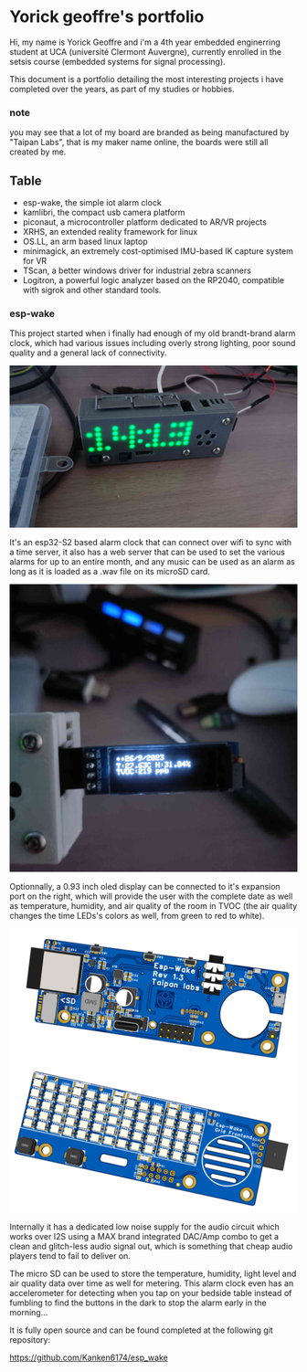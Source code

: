 # Yorick geoffre's portfolio

Hi, my name is Yorick Geoffre and i'm a 4th year embedded enginerring student at UCA (université Clermont Auvergne), currently enrolled in the setsis course (embedded systems for signal processing).   

This document is a portfolio detailing the most interesting projects i have completed over the years, as part of my studies or hobbies.

### note
you may see that a lot of my board are branded as being manufactured by "Taipan Labs", that is my maker name online, the boards were still all created by me.

## Table
- esp-wake, the simple iot alarm clock
- kamlibri, the compact usb camera platform
- piconaut, a microcontroller platform dedicated to AR/VR projects
- XRHS, an extended reality framework for linux
- OS.LL, an arm based linux laptop
- minimagick, an extremely cost-optimised IMU-based IK capture system for VR
- TScan, a better windows driver for industrial zebra scanners
- Logitron, a powerful logic analyzer based on the RP2040, compatible with sigrok and other standard tools.

### esp-wake
This project started when i finally had enough of my old brandt-brand alarm clock, which had various issues including overly strong lighting, poor sound quality and a general lack of connectivity.   

<img src="./images/espwake/wake1.jpg"/>

It's an esp32-S2 based alarm clock that can connect over wifi to sync with a time server, it also has a web server that can be used to set the various alarms for up to an entire month, and any music can be used as an alarm as long as it is loaded as a .wav file on its microSD card.

<img src="./images/espwake/wake2.jpg"/>

Optionnally, a 0.93 inch oled display can be connected to it's expansion port on the right, which will provide the user with the complete date as well as temperature, humidity, and air quality of the room in TVOC (the air quality changes the time LEDs's colors as well, from green to red to white).

<img src="./images/espwake/wake3.png"/>
<img src="./images/espwake/wake4.png"/>

Internally it has a dedicated low noise supply for the audio circuit which works over I2S using a MAX brand integrated DAC/Amp combo to get a clean and  glitch-less audio signal out, which is something that cheap audio players tend to fail to deliver on.

The micro SD can be used to store the temperature, humidity, light level and air quality data over time as well for metering. This alarm clock even has an accelerometer for detecting when you tap on your bedside table instead of fumbling to find the buttons in the dark to stop the alarm early in the morning...

It is fully open source and can be found completed at the following git repository:

https://github.com/Kanken6174/esp_wake